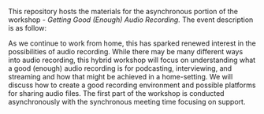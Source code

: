 This repository hosts the materials for the asynchronous portion of the workshop - *Getting Good (Enough) Audio Recording.* The event description is as follow:  

As we continue to work from home, this has sparked renewed interest in the possibilities of audio recording. While there may be many different ways into audio recording, this hybrid workshop will focus on understanding what a good (enough) audio recording is for podcasting, interviewing, and streaming and how that might be achieved in a home-setting. We will discuss how to create a good recording environment and possible platforms for sharing audio files. The first part of the workshop is conducted asynchronously with the synchronous meeting time focusing on support.
